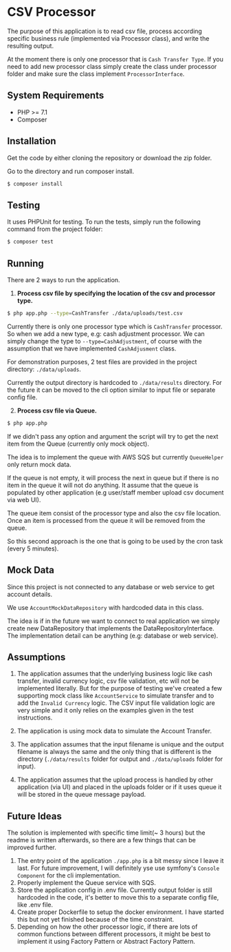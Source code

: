 # CSV Processor
The purpose of this application is to read csv file, process according specific business rule (implemented via Processor class), and write the resulting output.


At the moment there is only one processor that is `Cash Transfer Type`.
If you need to add new processor class simply create the class under processor folder and make sure the class implement `ProcessorInterface`.

## System Requirements  

- PHP >= 7.1
- Composer

## Installation

Get the code by either cloning the repository or download the zip folder.

Go to the directory and run composer install.

```bash
$ composer install
```

## Testing

It uses PHPUnit for testing.
To run the tests, simply run the following command from the project folder:

```bash
$ composer test
```

## Running

There are 2 ways to run the application.

1. **Process csv file by specifying the location of the csv and processor type.**
```bash
$ php app.php --type=CashTransfer ./data/uploads/test.csv
```
Currently there is only one processor type which is `CashTransfer` processor. So when we add a new type, e.g: cash adjustment processor. We can simply change the type to `--type=CashAdjustment`, of course with the assumption that we have implemented `CashAdjusment` class.

For demonstration purposes, 2 test files are provided in the project directory: `./data/uploads`.

Currently the output directory is hardcoded to `./data/results` directory. For the future it can be moved to the cli option similar to input file or separate config file. 


2. **Process csv file via Queue.**
```bash
$ php app.php
```

If we didn't pass any option and argument the script will try to get the next item from the Queue (currently only mock object).
 
The idea is to implement the queue with AWS SQS but currently `QueueHelper` only return mock data.

If the queue is not empty, it will process the next in queue but if there is no item in the queue it will not do anything. 
It assume that the queue is populated by other application (e.g user/staff member upload csv document via web UI).

The queue item consist of the processor type and also the csv file location. Once an item is processed from the queue it will be removed from the queue. 

So this second approach is the one that is going to be used by the cron task (every 5 minutes).


## Mock Data
Since this project is not connected to any database or web service to get account details.

We use `AccountMockDataRepository` with hardcoded data in this class.

The idea is if in the future we want to connect to real application we simply create new DataRepository that implements the DataRepositoryInterface. The implementation detail can be anything (e.g: database or web service).

## Assumptions
1. The application assumes that the underlying business logic like cash transfer, invalid currency logic, csv file validation, etc will not be implemented literally. 
But for the purpose of testing we've created a few supporting mock class like `AccountService` to simulate transfer and to add the `Invalid Currency` logic. The CSV input file validation logic are very simple and it only relies on the examples given in the test instructions.

2. The application is using mock data to simulate the Account Transfer.

3. The application assumes that the input filename is unique and the output filename is always the same and the only thing that is different is the directory (`./data/results` folder for output and `./data/uploads` folder for input).

4. The application assumes that the upload process is handled by other application (via UI) and placed in the uploads folder or if it uses queue it will be stored in the queue message payload.


## Future Ideas
The solution is implemented with specific time limit(~ 3 hours) but the readme is written afterwards, so there are a few things that can be improved further.


1. The entry point of the application `./app.php` is a bit messy since I leave it last. For future improvement, I will definitely yse use symfony's `Console Component` for the cli implementation.
2. Properly implement the Queue service with SQS. 
3. Store the application config in .env file. Currently output folder is still hardcoded in the code, it's better to move this to a separate config file, like .env file.
4. Create proper Dockerfile to setup the docker environment. I have started this but not yet finished because of the time constraint.
5. Depending on how the other processor logic, if there are lots of common functions between different processors, it might be best to implement it using Factory Pattern or Abstract Factory Pattern.